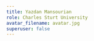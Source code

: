 ```yaml
---
title: Yazdan Mansourian
role: Charles Sturt University
avatar_filename: avatar.jpg
superuser: false
---
```

